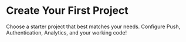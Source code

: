 # Create Your First Project

Choose a starter project that best matches your needs. Configure Push, Authentication, Analytics, and your working code!
